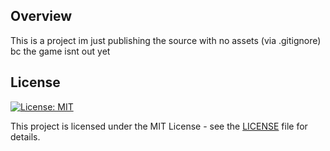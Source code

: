 
## Overview

This is a project im just publishing the source with no assets (via .gitignore) bc the game isnt out yet

## License

[![License: MIT](https://img.shields.io/badge/License-MIT-yellow.svg)](https://opensource.org/licenses/MIT)

This project is licensed under the MIT License - see the [LICENSE](LICENSE) file for details.
